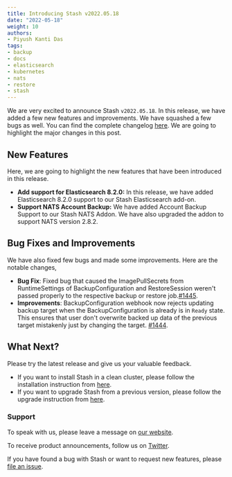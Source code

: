 ```yaml
---
title: Introducing Stash v2022.05.18
date: "2022-05-18"
weight: 10
authors:
- Piyush Kanti Das
tags:
- backup
- docs
- elasticsearch
- kubernetes
- nats
- restore
- stash
---
```


We are very excited to announce Stash `v2022.05.18`.  In this release, we have added a few new features and improvements. We have squashed a few bugs as well. You can find the complete changelog [here](https://github.com/stashed/CHANGELOG/blob/master/releases/v2022.05.18/README.md). We are going to highlight the major changes in this post.

## New Features

Here, we are going to highlight the new features that have been introduced in this release.

- **Add support for Elasticsearch 8.2.0:** In this release, we have added Elasticsearch 8.2.0 support to our Stash Elasticsearch add-on.
- **Support NATS Account Backup:** We have added Account Backup Support to our Stash NATS Addon. We have also upgraded the addon to support NATS version 2.8.2.

## Bug Fixes and Improvements

We have also fixed few bugs and made some improvements. Here are the notable changes,

- **Bug Fix**: Fixed bug that caused the ImagePullSecrets from RuntimeSettings of BackupConfiguration and RestoreSession weren't passed properly to the respective backup or restore job.[#1445](https://github.com/stashed/stash/pull/1445).
- **Improvements**: BackupConfiguration webhook now rejects updating backup target when the BackupConfiguration is already is in `Ready` state. This ensures that user don't overwrite backed up data of the previous target mistakenly just by changing the target. [#1444](https://github.com/stashed/stash/pull/1444).

## What Next?

Please try the latest release and give us your valuable feedback.

- If you want to install Stash in a clean cluster, please follow the installation instruction from [here](https://stash.run/docs/v2022.05.18/setup/).
- If you want to upgrade Stash from a previous version, please follow the upgrade instruction from [here](https://stash.run/docs/v2022.05.18/setup/upgrade/).

### Support

To speak with us, please leave a message on [our website](https://appscode.com/contact/).

To receive product announcements, follow us on [Twitter](https://twitter.com/KubeStash).

If you have found a bug with Stash or want to request new features, please [file an issue](https://github.com/stashed/project/issues/new).
